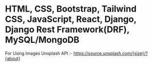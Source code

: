 # HTML, CSS, Bootstrap, Tailwind CSS, JavaScript, React, Django, Django Rest Framework(DRF), MySQL/MongoDB 
For Using Images Unsplash API :- https://source.unsplash.com/{size}/?{about}
